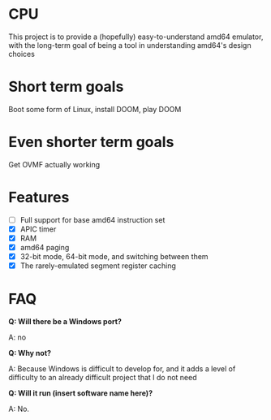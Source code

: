 # CPU
This project is to provide a (hopefully) easy-to-understand amd64 emulator, with the long-term goal of being a tool in understanding amd64's design choices

# Short term goals
Boot some form of Linux, install DOOM, play DOOM

# Even shorter term goals
Get OVMF actually working

# Features
- [ ] Full support for base amd64 instruction set
- [x] APIC timer
- [x] RAM
- [x] amd64 paging
- [x] 32-bit mode, 64-bit mode, and switching between them
- [x] The rarely-emulated segment register caching

# FAQ

<b>Q: Will there be a Windows port?</b>

A: no

<b>Q: Why not?</b>

A: Because Windows is difficult to develop for, and it adds a level of difficulty to an already difficult project that I do not need

<b>Q: Will it run (insert software name here)?</b>

A: No.